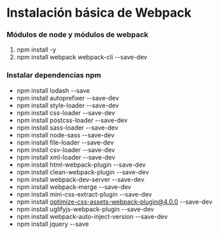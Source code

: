 # Instalación básica de Webpack

### Módulos de node y módulos de webpack

1. npm install -y
2. npm install webpack webpack-cli --save-dev

### Instalar dependencias npm

- npm install lodash --save
- npm install autoprefixer --save-dev
- npm install style-loader --save-dev
- npm install css-loader --save-dev
- npm install postcss-loader --save-dev
- npm install sass-loader --save-dev
- npm install node-sass --save-dev
- npm install file-loader --save-dev
- npm install csv-loader --save-dev
- npm install xml-loader --save-dev
- npm install html-webpack-plugin --save-dev 
- npm install clean-webpack-plugin --save-dev
- npm install webpack-dev-server --save-dev
- npm install webpack-merge --save-dev
- npm install mini-css-extract-plugin --save-dev
- npm install optimize-css-assets-webpack-plugin@4.0.0 --save-dev
- npm install uglifyjs-webpack-plugin --save-dev
- npm install webpack-auto-inject-version --save-dev
- npm install jquery --save

